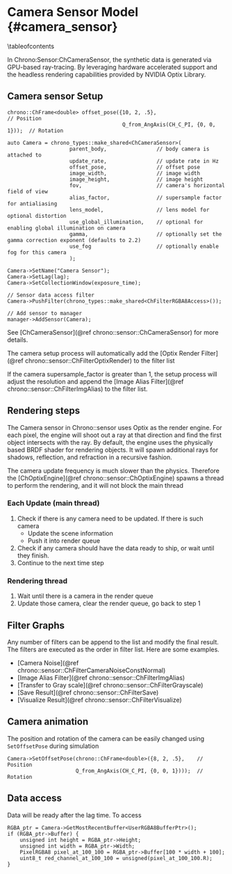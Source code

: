 Camera Sensor Model {#camera_sensor}
=================================

\tableofcontents

In Chrono:Sensor:ChCameraSensor, the synthetic data is generated via GPU-based ray-tracing. By leveraging hardware accelerated support and the headless rendering capabilities provided by NVIDIA Optix Library.

## Camera sensor Setup

~~~{.cpp}
chrono::ChFrame<double> offset_pose({10, 2, .5},                           // Position
                                     Q_from_AngAxis(CH_C_PI, {0, 0, 1}));  // Rotation

auto Camera = chrono_types::make_shared<ChCameraSensor>(
                    parent_body,                // body camera is attached to
                    update_rate,                // update rate in Hz
                    offset_pose,                // offset pose
                    image_width,                // image width
                    image_height,               // image height
                    fov,                        // camera's horizontal field of view
                    alias_factor,               // supersample factor for antialiasing
                    lens_model,                 // lens model for optional distortion
                    use_global_illumination,    // optional for enabling global illumination on camera
                    gamma,                      // optionally set the gamma correction exponent (defaults to 2.2)
                    use_fog                     // optionally enable fog for this camera
                    );

Camera->SetName("Camera Sensor");
Camera->SetLag(lag);
Camera->SetCollectionWindow(exposure_time);

// Sensor data access filter
Camera->PushFilter(chrono_types::make_shared<ChFilterRGBA8Access>());

// Add sensor to manager
manager->AddSensor(Camera);
~~~

See [ChCameraSensor](@ref chrono::sensor::ChCameraSensor) for more details.

The camera setup process will automatically add the [Optix Render Filter](@ref chrono::sensor::ChFilterOptixRender)
to the filter list

If the camera supersample_factor is greater than 1, the setup process will adjust the resolution and append the
[Image Alias Filter](@ref chrono::sensor::ChFilterImgAlias) to the filter list.

## Rendering steps

The Camera sensor in Chrono::sensor uses Optix as the render engine. For each pixel, the engine will shoot out a ray at that direction and find the first object intersects with the ray. By default, the engine uses the physically based BRDF shader for rendering objects. It will spawn additional rays for shadows, reflection, and refraction in a recursive fashion.

The camera update frequency is much slower than the physics. Therefore the [ChOptixEngine](@ref chrono::sensor::ChOptixEngine) spawns a thread to perform the
rendering, and it will not block the main thread

### Each Update (main thread)
1. Check if there is any camera need to be updated. If there is such camera
    - Update the scene information
    - Push it into render queue
2. Check if any camera should have the data ready to ship, or wait until they finish.
3. Continue to the next time step

### Rendering thread
1. Wait until there is a camera in the render queue
2. Update those camera, clear the render queue, go back to step 1

## Filter Graphs

Any number of filters can be append to the list and modify the final result. The filters are executed as the order in filter list. Here are some examples.

* [Camera Noise](@ref chrono::sensor::ChFilterCameraNoiseConstNormal)
* [Image Alias Filter](@ref chrono::sensor::ChFilterImgAlias)
* [Transfer to Gray scale](@ref chrono::sensor::ChFilterGrayscale)
* [Save Result](@ref chrono::sensor::ChFilterSave)
* [Visualize Result](@ref chrono::sensor::ChFilterVisualize)

## Camera animation
The position and rotation of the camera can be easily changed using `SetOffsetPose` during simulation
~~~{.cpp}
Camera->SetOffsetPose(chrono::ChFrame<double>({8, 2, .5},    // Position
                      Q_from_AngAxis(CH_C_PI, {0, 0, 1})));  // Rotation
~~~

## Data access

Data will be ready after the lag time. To access
~~~{.cpp}
RGBA_ptr = Camera->GetMostRecentBuffer<UserRGBA8BufferPtr>();
if (RGBA_ptr->Buffer) {
    unsigned int height = RGBA_ptr->Height;
    unsigned int width = RGBA_ptr->Width;
    PixelRGBA8 pixel_at_100_100 = RGBA_ptr->Buffer[100 * width + 100];
    uint8_t red_channel_at_100_100 = unsigned(pixel_at_100_100.R);
}
~~~

